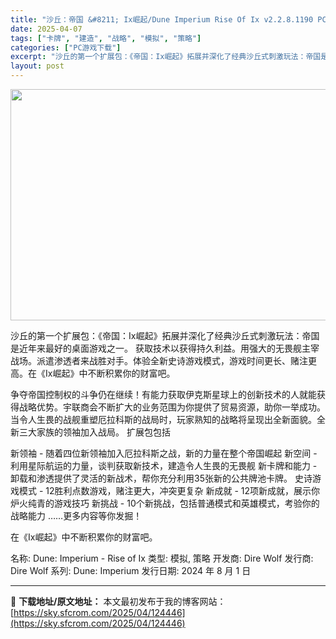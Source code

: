 ```yaml
---
title: "沙丘：帝国 &#8211; Ix崛起/Dune Imperium Rise Of Ix v2.2.8.1190 PC中文"
date: 2025-04-07
tags: ["卡牌", "建造", "战略", "模拟", "策略"]
categories: ["PC游戏下载"]
excerpt: "沙丘的第一个扩展包：《帝国：Ix崛起》拓展并深化了经典沙丘式刺激玩法：帝国是近年来最好的桌面游戏之一。 获取技术以获得持久利益。用强大的无畏舰主宰战场。派遣渗透者来战胜对手。体验全新史诗游戏模式，游戏时间更长、赌注更高。在《Ix崛起》中不断积累你的财富吧。 争夺帝国控制权的斗争仍在继续！有能力获取伊&hellip;"
layout: post
---
```


<img class="aligncenter size-full wp-image-124447" src="https://sky.sfcrom.com/wp-content/uploads/2025/04/2025040703173277.webp" alt="" width="660" height="370" />

沙丘的第一个扩展包：《帝国：Ix崛起》拓展并深化了经典沙丘式刺激玩法：帝国是近年来最好的桌面游戏之一。
获取技术以获得持久利益。用强大的无畏舰主宰战场。派遣渗透者来战胜对手。体验全新史诗游戏模式，游戏时间更长、赌注更高。在《Ix崛起》中不断积累你的财富吧。

争夺帝国控制权的斗争仍在继续！有能力获取伊克斯星球上的创新技术的人就能获得战略优势。宇联商会不断扩大的业务范围为你提供了贸易资源，助你一举成功。当令人生畏的战舰重塑厄拉科斯的战局时，玩家熟知的战略将呈现出全新面貌。全新三大家族的领袖加入战局。
扩展包包括

新领袖 - 随着四位新领袖加入厄拉科斯之战，新的力量在整个帝国崛起
新空间 - 利用星际航运的力量，谈判获取新技术，建造令人生畏的无畏舰
新卡牌和能力 - 卸载和渗透提供了灵活的新战术，帮你充分利用35张新的公共牌池卡牌。
史诗游戏模式 - 12胜利点数游戏，赌注更大，冲突更复杂
新成就 - 12项新成就，展示你炉火纯青的游戏技巧
新挑战 - 10个新挑战，包括普通模式和英雄模式，考验你的战略能力
……更多内容等你发掘！

在《Ix崛起》中不断积累你的财富吧。

名称: Dune: Imperium - Rise of Ix
类型: 模拟, 策略
开发商: Dire Wolf
发行商: Dire Wolf
系列: Dune: Imperium
发行日期: 2024 年 8 月 1 日

---
📖 **下载地址/原文地址：** 本文最初发布于我的博客网站：[https://sky.sfcrom.com/2025/04/124446](https://sky.sfcrom.com/2025/04/124446)
